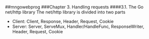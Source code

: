 ##mngowebprog
###Chapter 3. Handling requests
####3.1. The Go net/http library
The net/http library is divided into two parts
- Client: Client, Response, Header, Request, Cookie
- Server: Server, ServeMux, Handler/HandleFunc, ResponseWriter, Header, Request, Cookie
